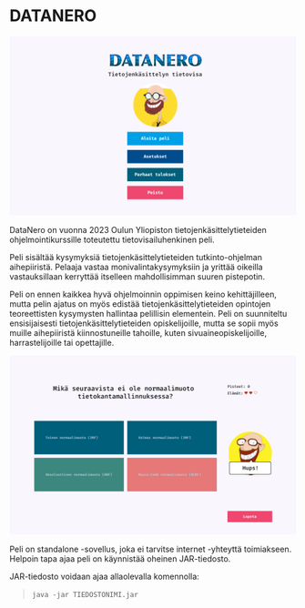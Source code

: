 # DATANERO

![Kuva päävalikosta](src/main/resources/images/screenshot-of-mainmenu-11-5-23.png)

DataNero on vuonna 2023 Oulun Yliopiston tietojenkäsittelytieteiden ohjelmointikurssille toteutettu tietovisailuhenkinen peli.

Peli sisältää kysymyksiä tietojenkäsittelytieteiden tutkinto-ohjelman aihepiiristä. Pelaaja vastaa monivalintakysymyksiin ja yrittää oikeilla vastauksillaan kerryttää itselleen mahdollisimman suuren pistepotin.

Peli on ennen kaikkea hyvä ohjelmoinnin oppimisen keino kehittäjilleen, mutta pelin ajatus on myös edistää tietojenkäsittelytieteiden opintojen teoreettisten kysymysten hallintaa pelillisin elementein. Peli on suunniteltu ensisijaisesti tietojenkäsittelytieteiden opiskelijoille, mutta se sopii myös muille aihepiiristä kiinnostuneille tahoille, kuten sivuaineopiskelijoille, harrastelijoille tai opettajille.

![Kuva pelinäkymästä](src/main/resources/images/screenshot-of-gamescreen-11-5-23.png)

Peli on standalone -sovellus, joka ei tarvitse internet -yhteyttä toimiakseen. Helpoin tapa ajaa peli on käynnistää oheinen JAR-tiedosto.

JAR-tiedosto voidaan ajaa allaolevalla komennolla:
>`java -jar TIEDOSTONIMI.jar`


